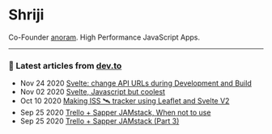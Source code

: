 # Shriji
Co-Founder [anoram](https://anoram.com). High Performance JavaScript Apps.
<hr>

### 📝 Latest articles from [dev.to](https://dev.to/shriji)

* Nov 24 2020 [Svelte: change API URLs during Development and Build](https://dev.to/shriji/svelte-change-api-urls-during-development-and-build-1ol0) 
* Nov 02 2020 [Svelte, Javascript but coolest](https://dev.to/shriji/svelte-javascript-but-coolest-f7e) 
* Oct 10 2020 [Making ISS 🛰️ tracker using Leaflet and Svelte V2](https://dev.to/shriji/making-iss-tracker-using-leaflet-and-svelte-v2-4k1p) 
* Sep 25 2020 [Trello + Sapper JAMstack, When not to use](https://dev.to/shriji/trello-sapper-jamstack-when-not-to-use-5e41) 
* Sep 25 2020 [Trello + Sapper JAMstack (Part 3)](https://dev.to/shriji/trello-sapper-jamstack-part-3-2n28) 


